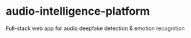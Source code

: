 # audio-intelligence-platform
Full-stack web app for audio deepfake detection &amp; emotion recognition
